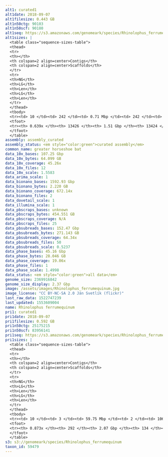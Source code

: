 ```yaml
---
alt1: curated1
alt1date: 2018-09-07
alt1filesize: 0.443 GB
alt1n50ctg: 90103
alt1n50scf: 90180
alt1seq: https://s3.amazonaws.com/genomeark/species/Rhinolophus_ferrumequinum/mRhiFer1/assembly_curated/mRhiFer1.alt.cur.20180907.fasta.gz
alt1sizes: |
  <table class="sequence-sizes-table">
  <thead>
  <tr>
  <th></th>
  <th colspan=2 align=center>Contigs</th>
  <th colspan=2 align=center>Scaffolds</th>
  </tr>
  <tr>
  <th>NG</th>
  <th>LG</th>
  <th>Len</th>
  <th>LG</th>
  <th>Len</th>
  </tr>
  </thead>
  <tbody>
  <tr><td> 10 </td><td> 242 </td><td> 0.71 Mbp </td><td> 242 </td><td> 0.71 Mbp </td></tr>  <tr><td> 20 </td><td> 648 </td><td> 0.48 Mbp </td><td> 648 </td><td> 0.48 Mbp </td></tr>  <tr><td> 30 </td><td> 1250 </td><td> 0.33 Mbp </td><td> 1250 </td><td> 0.33 Mbp </td></tr>  <tr><td> 40 </td><td> 2162 </td><td> 0.20 Mbp </td><td> 2162 </td><td> 0.20 Mbp </td></tr>  <tr style="background-color:#cccccc;"><td> 50 </td><td> 3838 </td><td> 90.10 Kbp </td><td> 3838 </td><td> 90.18 Kbp </td></tr>  <tr><td> 60 </td><td> 9121 </td><td> 29.05 Kbp </td><td> 9119 </td><td> 29.05 Kbp </td></tr>  <tr><td> 70 </td><td> - </td><td> - </td><td> - </td><td> - </td></tr>  <tr><td> 80 </td><td> - </td><td> - </td><td> - </td><td> - </td></tr>  <tr><td> 90 </td><td> - </td><td> - </td><td> - </td><td> - </td></tr>  <tr><td> 100 </td><td> - </td><td> - </td><td> - </td><td> - </td></tr>  </tbody>
  <tfoot>
  <tr><th> 0.639x </th><th> 13426 </th><th> 1.51 Gbp </th><th> 13424 </th><th> 1.51 Gbp </th></tr>
  </tfoot>
  </table>
assembly: assembly_curated
assembly_status: <em style="color:green">curated assembly</em>
common_name: greater horseshoe bat
data_10x_bases: 107.25 Gbp
data_10x_bytes: 64.099 GB
data_10x_coverage: 45.26x
data_10x_files: 12
data_10x_scale: 1.5583
data_arima_scale: 1
data_bionano_bases: 1592.93 Gbp
data_bionano_bytes: 2.220 GB
data_bionano_coverage: 672.14x
data_bionano_files: 2
data_dovetail_scale: 1
data_illumina_scale: 1
data_pbscraps_bases: unknown
data_pbscraps_bytes: 454.551 GB
data_pbscraps_coverage: N/A
data_pbscraps_files: 25
data_pbsubreads_bases: 152.47 Gbp
data_pbsubreads_bytes: 271.143 GB
data_pbsubreads_coverage: 64.34x
data_pbsubreads_files: 50
data_pbsubreads_scale: 0.5237
data_phase_bases: 45.16 Gbp
data_phase_bytes: 28.046 GB
data_phase_coverage: 19.06x
data_phase_files: 1
data_phase_scale: 1.4998
data_status: <em style="color:green">all data</em>
genome_size: 2369916842
genome_size_display: 2.37 Gbp
image: /assets/images/Rhinolophus_ferrumequinum.jpg
image_license: "CC BY-NC-SA 2.0 Ján Svetlík (flickr)"
last_raw_data: 1522747239
last_updated: 1553609004
name: Rhinolophus ferrumequinum
pri1: curated1
pri1date: 2018-09-07
pri1filesize: 0.592 GB
pri1n50ctg: 25175215
pri1n50scf: 83956141
pri1seq: https://s3.amazonaws.com/genomeark/species/Rhinolophus_ferrumequinum/mRhiFer1/assembly_curated/mRhiFer1.pri.cur.20180907.fasta.gz
pri1sizes: |
  <table class="sequence-sizes-table">
  <thead>
  <tr>
  <th></th>
  <th colspan=2 align=center>Contigs</th>
  <th colspan=2 align=center>Scaffolds</th>
  </tr>
  <tr>
  <th>NG</th>
  <th>LG</th>
  <th>Len</th>
  <th>LG</th>
  <th>Len</th>
  </tr>
  </thead>
  <tbody>
  <tr><td> 10 </td><td> 3 </td><td> 59.75 Mbp </td><td> 2 </td><td> 106.21 Mbp </td></tr>  <tr><td> 20 </td><td> 7 </td><td> 51.12 Mbp </td><td> 4 </td><td> 101.15 Mbp </td></tr>  <tr><td> 30 </td><td> 12 </td><td> 40.32 Mbp </td><td> 6 </td><td> 97.57 Mbp </td></tr>  <tr><td> 40 </td><td> 19 </td><td> 32.48 Mbp </td><td> 9 </td><td> 89.12 Mbp </td></tr>  <tr style="background-color:#cccccc;"><td> 50 </td><td> 27 </td><td style="background-color:#88ff88;"> 25.18 Mbp </td><td> 11 </td><td style="background-color:#88ff88;"> 83.96 Mbp </td></tr>  <tr><td> 60 </td><td> 39 </td><td> 16.72 Mbp </td><td> 15 </td><td> 66.94 Mbp </td></tr>  <tr><td> 70 </td><td> 56 </td><td> 10.68 Mbp </td><td> 19 </td><td> 55.57 Mbp </td></tr>  <tr><td> 80 </td><td> 85 </td><td> 5.27 Mbp </td><td> 23 </td><td> 44.82 Mbp </td></tr>  <tr><td> 90 </td><td> - </td><td> - </td><td> - </td><td> - </td></tr>  <tr><td> 100 </td><td> - </td><td> - </td><td> - </td><td> - </td></tr>  </tbody>
  <tfoot>
  <tr><th> 0.873x </th><th> 292 </th><th> 2.07 Gbp </th><th> 134 </th><th> 2.08 Gbp </th></tr>
  </tfoot>
  </table>
s3: s3://genomeark/species/Rhinolophus_ferrumequinum
taxon_id: 59479
---
```

